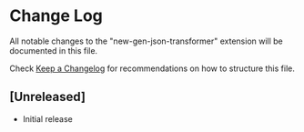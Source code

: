 # Change Log

All notable changes to the "new-gen-json-transformer" extension will be documented in this file.

Check [Keep a Changelog](http://keepachangelog.com/) for recommendations on how to structure this file.

## [Unreleased]

- Initial release
